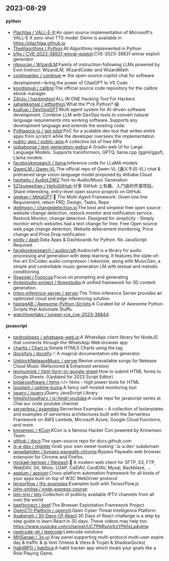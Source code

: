 ## 2023-08-29

#### python
* [Plachtaa / VALL-E-X](https://github.com/Plachtaa/VALL-E-X):An open source implementation of Microsoft's VALL-E X zero-shot TTS model. Demo is available in https://plachtaa.github.io
* [TheAlgorithms / Python](https://github.com/TheAlgorithms/Python):All Algorithms implemented in Python
* [b1tg / CVE-2023-38831-winrar-exploit](https://github.com/b1tg/CVE-2023-38831-winrar-exploit):CVE-2023-38831 winrar exploit generator
* [nlpxucan / WizardLM](https://github.com/nlpxucan/WizardLM):Family of instruction-following LLMs powered by Evol-Instruct: WizardLM, WizardCoder and WizardMath
* [continuedev / continue](https://github.com/continuedev/continue):⏩ the open-source copilot chat for software development—bring the power of ChatGPT to VS Code
* [kovidgoyal / calibre](https://github.com/kovidgoyal/calibre):The official source code repository for the calibre ebook manager
* [Z4nzu / hackingtool](https://github.com/Z4nzu/hackingtool):ALL IN ONE Hacking Tool For Hackers
* [satwikkansal / wtfpython](https://github.com/satwikkansal/wtfpython):What the f*ck Python? 😱
* [kuafuai / DevOpsGPT](https://github.com/kuafuai/DevOpsGPT):Multi agent system for AI-driven software development. Combine LLM with DevOps tools to convert natural language requirements into working software. Supports any development language and extends the existing code.
* [Pythagora-io / gpt-pilot](https://github.com/Pythagora-io/gpt-pilot):PoC for a scalable dev tool that writes entire apps from scratch while the developer oversees the implementation
* [public-apis / public-apis](https://github.com/public-apis/public-apis):A collective list of free APIs
* [oobabooga / text-generation-webui](https://github.com/oobabooga/text-generation-webui):A Gradio web UI for Large Language Models. Supports transformers, GPTQ, llama.cpp (ggml/gguf), Llama models.
* [facebookresearch / llama](https://github.com/facebookresearch/llama):Inference code for LLaMA models
* [QwenLM / Qwen-VL](https://github.com/QwenLM/Qwen-VL):The official repo of Qwen-VL (通义千问-VL) chat & pretrained large vision language model proposed by Alibaba Cloud.
* [haoheliu / AudioLDM2](https://github.com/haoheliu/AudioLDM2):Text-to-Audio/Music Generation
* [521xueweihan / HelloGitHub](https://github.com/521xueweihan/HelloGitHub):分享 GitHub 上有趣、入门级的开源项目。Share interesting, entry-level open source projects on GitHub.
* [geekan / MetaGPT](https://github.com/geekan/MetaGPT):🌟 The Multi-Agent Framework: Given one line Requirement, return PRD, Design, Tasks, Repo
* [dgtlmoon / changedetection.io](https://github.com/dgtlmoon/changedetection.io):The best and simplest free open source website change detection, restock monitor and notification service. Restock Monitor, change detection. Designed for simplicity - Simply monitor which websites had a text change for free. Free Open source web page change detection, Website defacement monitoring, Price change and Price Drop notification
* [plotly / dash](https://github.com/plotly/dash):Data Apps & Dashboards for Python. No JavaScript Required.
* [facebookresearch / audiocraft](https://github.com/facebookresearch/audiocraft):Audiocraft is a library for audio processing and generation with deep learning. It features the state-of-the-art EnCodec audio compressor / tokenizer, along with MusicGen, a simple and controllable music generation LM with textual and melodic conditioning.
* [lllyasviel / Fooocus](https://github.com/lllyasviel/Fooocus):Focus on prompting and generating
* [threestudio-project / threestudio](https://github.com/threestudio-project/threestudio):A unified framework for 3D content generation.
* [triton-inference-server / server](https://github.com/triton-inference-server/server):The Triton Inference Server provides an optimized cloud and edge inferencing solution.
* [hastagAB / Awesome-Python-Scripts](https://github.com/hastagAB/Awesome-Python-Scripts):A Curated list of Awesome Python Scripts that Automate Stuffs.
* [watchtowrlabs / juniper-rce_cve-2023-36844](https://github.com/watchtowrlabs/juniper-rce_cve-2023-36844):

#### javascript
* [pedroslopez / whatsapp-web.js](https://github.com/pedroslopez/whatsapp-web.js):A WhatsApp client library for NodeJS that connects through the WhatsApp Web browser app
* [chartjs / Chart.js](https://github.com/chartjs/Chart.js):Simple HTML5 Charts using the <canvas> tag
* [docsifyjs / docsify](https://github.com/docsifyjs/docsify):🃏 A magical documentation site generator.
* [UnblockNeteaseMusic / server](https://github.com/UnblockNeteaseMusic/server):Revive unavailable songs for Netease Cloud Music (Refactored & Enhanced version)
* [levinunnink / html-form-to-google-sheet](https://github.com/levinunnink/html-form-to-google-sheet):How to submit HTML forms to Google Sheets. (Updated for 2023 Script Editor)
* [bigskysoftware / htmx](https://github.com/bigskysoftware/htmx):</> htmx - high power tools for HTML
* [louislam / uptime-kuma](https://github.com/louislam/uptime-kuma):A fancy self-hosted monitoring tool
* [jquery / jquery](https://github.com/jquery/jquery):jQuery JavaScript Library
* [hiteshchoudhary / js-hindi-youtube](https://github.com/hiteshchoudhary/js-hindi-youtube):A code repo for javascript series at Chai aur code youtube channel
* [serverless / examples](https://github.com/serverless/examples):Serverless Examples – A collection of boilerplates and examples of serverless architectures built with the Serverless Framework on AWS Lambda, Microsoft Azure, Google Cloud Functions, and more.
* [knownsec / KCon](https://github.com/knownsec/KCon):KCon is a famous Hacker Con powered by Knownsec Team.
* [github / docs](https://github.com/github/docs):The open-source repo for docs.github.com
* [is-a-dev / register](https://github.com/is-a-dev/register):Grab your own sweet-looking '.is-a.dev' subdomain
* [iamadamdev / bypass-paywalls-chrome](https://github.com/iamadamdev/bypass-paywalls-chrome):Bypass Paywalls web browser extension for Chrome and Firefox.
* [mickael-kerjean / filestash](https://github.com/mickael-kerjean/filestash):🦄 A modern web client for SFTP, S3, FTP, WebDAV, Git, Minio, LDAP, CalDAV, CardDAV, Mysql, Backblaze, ...
* [appium / appium](https://github.com/appium/appium):Cross-platform automation framework for all kinds of your apps built on top of W3C WebDriver protocol
* [tensorflow / tfjs-examples](https://github.com/tensorflow/tfjs-examples):Examples built with TensorFlow.js
* [john-smilga / node-express-course](https://github.com/john-smilga/node-express-course):
* [iptv-org / iptv](https://github.com/iptv-org/iptv):Collection of publicly available IPTV channels from all over the world
* [beefproject / beef](https://github.com/beefproject/beef):The Browser Exploitation Framework Project
* [OpenCTI-Platform / opencti](https://github.com/OpenCTI-Platform/opencti):Open Cyber Threat Intelligence Platform
* [Asabeneh / 30-Days-Of-React](https://github.com/Asabeneh/30-Days-Of-React):30 Days of React challenge is a step by step guide to learn React in 30 days. These videos may help too: https://www.youtube.com/channel/UC7PNRuno1rzYPb1xLa4yktw
* [neetcode-gh / leetcode](https://github.com/neetcode-gh/leetcode):Leetcode solutions
* [MHSanaei / 3x-ui](https://github.com/MHSanaei/3x-ui):Xray panel supporting multi-protocol multi-user expire day & traffic & ip limit (Vmess & Vless & Trojan & ShadowSocks)
* [HabitRPG / habitica](https://github.com/HabitRPG/habitica):A habit tracker app which treats your goals like a Role Playing Game.
